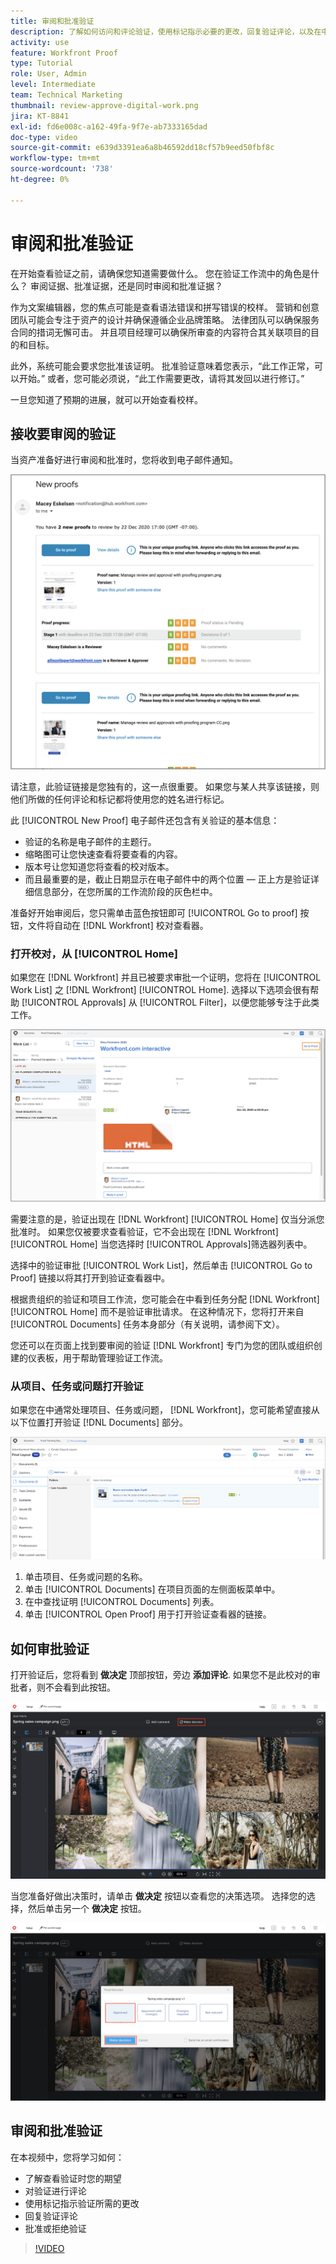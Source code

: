 ```yaml
---
title: 审阅和批准验证
description: 了解如何访问和评论验证，使用标记指示必要的更改，回复验证评论，以及在中对验证做出决定 [!DNL Workfront].
activity: use
feature: Workfront Proof
type: Tutorial
role: User, Admin
level: Intermediate
team: Technical Marketing
thumbnail: review-approve-digital-work.png
jira: KT-8841
exl-id: fd6e008c-a162-49fa-9f7e-ab7333165dad
doc-type: video
source-git-commit: e639d3391ea6a8b46592dd18cf57b9eed50fbf8c
workflow-type: tm+mt
source-wordcount: '738'
ht-degree: 0%

---
```


# 审阅和批准验证

在开始查看验证之前，请确保您知道需要做什么。 您在验证工作流中的角色是什么？ 审阅证据、批准证据，还是同时审阅和批准证据？

作为文案编辑器，您的焦点可能是查看语法错误和拼写错误的校样。 营销和创意团队可能会专注于资产的设计并确保遵循企业品牌策略。 法律团队可以确保服务合同的措词无懈可击。 并且项目经理可以确保所审查的内容符合其关联项目的目的和目标。

此外，系统可能会要求您批准该证明。 批准验证意味着您表示，“此工作正常，可以开始。” 或者，您可能必须说，“此工作需要更改，请将其发回以进行修订。”

一旦您知道了预期的进展，就可以开始查看校样。

## 接收要审阅的验证

当资产准备好进行审阅和批准时，您将收到电子邮件通知。

![新验证电子邮件的图像，其中请求查看和审批两个验证 [!DNL  Workfront].](assets/new-proof-emails.png)

请注意，此验证链接是您独有的，这一点很重要。 如果您与某人共享该链接，则他们所做的任何评论和标记都将使用您的姓名进行标记。

此 [!UICONTROL New Proof] 电子邮件还包含有关验证的基本信息：

* 验证的名称是电子邮件的主题行。
* 缩略图可让您快速查看将要查看的内容。
* 版本号让您知道您将查看的校对版本。
* 而且最重要的是，截止日期显示在电子邮件中的两个位置 — 正上方是验证详细信息部分，在您所属的工作流阶段的灰色栏中。

准备好开始审阅后，您只需单击蓝色按钮即可 [!UICONTROL Go to proof] 按钮，文件将自动在 [!DNL Workfront] 校对查看器。

### 打开校对，从 [!UICONTROL Home]

如果您在 [!DNL Workfront] 并且已被要求审批一个证明，您将在 [!UICONTROL Work List] 之 [!DNL Workfront] [!UICONTROL Home]. 选择以下选项会很有帮助 [!UICONTROL Approvals] 从 [!UICONTROL Filter]，以便您能够专注于此类工作。

![图像 [!DNL Workfront] [!UICONTROL Home] 使用 [!UICONTROL Approvals] 已激活筛选器并从列表中选择验证。](assets/open-proof-from-home.png)

需要注意的是，验证出现在 [!DNL Workfront] [!UICONTROL Home] 仅当分派您批准时。 如果您仅被要求查看验证，它不会出现在 [!DNL Workfront] [!UICONTROL Home] 当您选择时 [!UICONTROL Approvals]筛选器列表中。

选择中的验证审批 [!UICONTROL Work List]，然后单击 [!UICONTROL Go to Proof] 链接以将其打开到验证查看器中。

根据贵组织的验证和项目工作流，您可能会在中看到任务分配 [!DNL Workfront] [!UICONTROL Home] 而不是验证审批请求。 在这种情况下，您将打开来自 [!UICONTROL Documents] 任务本身部分（有关说明，请参阅下文）。

您还可以在页面上找到要审阅的验证 [!DNL Workfront] 专门为您的团队或组织创建的仪表板，用于帮助管理验证工作流。

### 从项目、任务或问题打开验证

如果您在中通常处理项目、任务或问题， [!DNL Workfront]，您可能希望直接从以下位置打开验证 [!DNL Documents] 部分。

![的图像 [!UICONTROL Documents] 在以下位置找到部分： [!DNL  Workfront] 使用任务 [!UICONTROL Open Proof]突出显示的链接。](assets/open-proof-from-documents.png)

1. 单击项目、任务或问题的名称。
2. 单击 [!UICONTROL Documents] 在项目页面的左侧面板菜单中。
3. 在中查找证明 [!UICONTROL Documents] 列表。
4. 单击 [!UICONTROL Open Proof] 用于打开验证查看器的链接。

## 如何审批验证

打开验证后，您将看到 **做决定** 顶部按钮，旁边 **添加评论**. 如果您不是此校对的审批者，则不会看到此按钮。

![第一个决策按钮的图像。](assets/make-decision-1.png)

当您准备好做出决策时，请单击 **做决定** 按钮以查看您的决策选项。 选择您的选择，然后单击另一个 **做决定** 按钮。

![第二个决策按钮的图像。](assets/make-decision-2.png)

## 审阅和批准验证

在本视频中，您将学习如何：

* 了解查看验证时您的期望
* 对验证进行评论
* 使用标记指示验证所需的更改
* 回复验证评论
* 批准或拒绝验证

>[!VIDEO](https://video.tv.adobe.com/v/335141/?quality=12&learn=on)

<!--
#### Learn more
* Create and manage proof comments
* Make decisions on a proof
* Review a static proof
* Tag users to share a proof
* Notifications for proof comments and decisions
-->

<!--
#### Guides
* Reviewing proofs in [!DNL Workfront]
* -->
